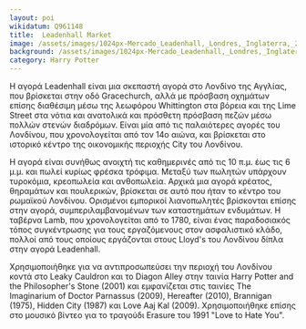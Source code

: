 ```yaml
---
layout: poi
wikidatum: Q961148
title:  Leadenhall Market
image: /assets/images/1024px-Mercado_Leadenhall,_Londres,_Inglaterra,_2014-08-11,_DD_148.jpeg
background: /assets/images/1024px-Mercado_Leadenhall,_Londres,_Inglaterra,_2014-08-11,_DD_148.jpeg
category: Harry Potter
---
```


<p>Η αγορά Leadenhall είναι μια σκεπαστή αγορά στο Λονδίνο της Αγγλίας, που βρίσκεται στην οδό Gracechurch, αλλά με πρόσβαση οχημάτων επίσης διαθέσιμη μέσω της λεωφόρου Whittington στα βόρεια και της Lime Street στα νότια και ανατολικά και πρόσθετη πρόσβαση πεζών μέσω πολλών στενών διαδρόμων. Είναι μία από τις παλαιότερες αγορές του Λονδίνου, που χρονολογείται από τον 14ο αιώνα, και βρίσκεται στο ιστορικό κέντρο της οικονομικής περιοχής City του Λονδίνου.</p>

<p>Η αγορά είναι συνήθως ανοιχτή τις καθημερινές από τις 10 π.μ. έως τις 6 μ.μ. και πωλεί κυρίως φρέσκα τρόφιμα. Μεταξύ των πωλητών υπάρχουν τυροκόμια, κρεοπωλεία και ανθοπωλεία. Αρχικά μια αγορά κρέατος, θηραμάτων και πουλερικών, βρίσκεται σε αυτό που ήταν το κέντρο του ρωμαϊκού Λονδίνου. Ορισμένοι εμπορικοί λιανοπωλητές βρίσκονται επίσης στην αγορά, συμπεριλαμβανομένων των καταστημάτων ενδυμάτων. Η ταβέρνα Lamb, που χρονολογείται από το 1780, είναι ένας παραδοσιακός τόπος συγκέντρωσης για τους εργαζόμενους στον ασφαλιστικό κλάδο, πολλοί από τους οποίους εργάζονται στους Lloyd's του Λονδίνου δίπλα στην αγορά Leadenhall.</p>

<p>Χρησιμοποιήθηκε για να αντιπροσωπεύσει την περιοχή του Λονδίνου κοντά στο Leaky Cauldron και το Diagon Alley στην ταινία Harry Potter and the Philosopher's Stone (2001) και εμφανίζεται στις ταινίες The Imaginarium of Doctor Parnassus (2009), Hereafter (2010), Brannigan (1975), Hidden City (1987) και Love Aaj Kal (2009). Χρησιμοποιήθηκε επίσης στο μουσικό βίντεο για το τραγούδι Erasure του 1991 "Love to Hate You".</p>
